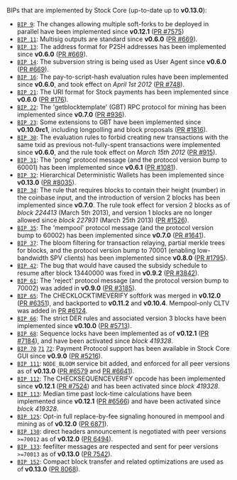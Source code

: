 BIPs that are implemented by Stock Core (up-to-date up to **v0.13.0**):

* [`BIP 9`](https://github.com/stock/bips/blob/master/bip-0009.mediawiki): The changes allowing multiple soft-forks to be deployed in parallel have been implemented since **v0.12.1**  ([PR #7575](https://github.com/stock/stock/pull/7575))
* [`BIP 11`](https://github.com/stock/bips/blob/master/bip-0011.mediawiki): Multisig outputs are standard since **v0.6.0** ([PR #669](https://github.com/stock/stock/pull/669)).
* [`BIP 13`](https://github.com/stock/bips/blob/master/bip-0013.mediawiki): The address format for P2SH addresses has been implemented since **v0.6.0** ([PR #669](https://github.com/stock/stock/pull/669)).
* [`BIP 14`](https://github.com/stock/bips/blob/master/bip-0014.mediawiki): The subversion string is being used as User Agent since **v0.6.0** ([PR #669](https://github.com/stock/stock/pull/669)).
* [`BIP 16`](https://github.com/stock/bips/blob/master/bip-0016.mediawiki): The pay-to-script-hash evaluation rules have been implemented since **v0.6.0**, and took effect on *April 1st 2012* ([PR #748](https://github.com/stock/stock/pull/748)).
* [`BIP 21`](https://github.com/stock/bips/blob/master/bip-0021.mediawiki): The URI format for Stock payments has been implemented since **v0.6.0** ([PR #176](https://github.com/stock/stock/pull/176)).
* [`BIP 22`](https://github.com/stock/bips/blob/master/bip-0022.mediawiki): The 'getblocktemplate' (GBT) RPC protocol for mining has been implemented since **v0.7.0** ([PR #936](https://github.com/stock/stock/pull/936)).
* [`BIP 23`](https://github.com/stock/bips/blob/master/bip-0023.mediawiki): Some extensions to GBT have been implemented since **v0.10.0rc1**, including longpolling and block proposals ([PR #1816](https://github.com/stock/stock/pull/1816)).
* [`BIP 30`](https://github.com/stock/bips/blob/master/bip-0030.mediawiki): The evaluation rules to forbid creating new transactions with the same txid as previous not-fully-spent transactions were implemented since **v0.6.0**, and the rule took effect on *March 15th 2012* ([PR #915](https://github.com/stock/stock/pull/915)).
* [`BIP 31`](https://github.com/stock/bips/blob/master/bip-0031.mediawiki): The 'pong' protocol message (and the protocol version bump to 60001) has been implemented since **v0.6.1** ([PR #1081](https://github.com/stock/stock/pull/1081)).
* [`BIP 32`](https://github.com/stock/bips/blob/master/bip-0032.mediawiki): Hierarchical Deterministic Wallets has been implemented since **v0.13.0** ([PR #8035](https://github.com/stock/stock/pull/8035)).
* [`BIP 34`](https://github.com/stock/bips/blob/master/bip-0034.mediawiki): The rule that requires blocks to contain their height (number) in the coinbase input, and the introduction of version 2 blocks has been implemented since **v0.7.0**. The rule took effect for version 2 blocks as of *block 224413* (March 5th 2013), and version 1 blocks are no longer allowed since *block 227931* (March 25th 2013) ([PR #1526](https://github.com/stock/stock/pull/1526)).
* [`BIP 35`](https://github.com/stock/bips/blob/master/bip-0035.mediawiki): The 'mempool' protocol message (and the protocol version bump to 60002) has been implemented since **v0.7.0** ([PR #1641](https://github.com/stock/stock/pull/1641)).
* [`BIP 37`](https://github.com/stock/bips/blob/master/bip-0037.mediawiki): The bloom filtering for transaction relaying, partial merkle trees for blocks, and the protocol version bump to 70001 (enabling low-bandwidth SPV clients) has been implemented since **v0.8.0** ([PR #1795](https://github.com/stock/stock/pull/1795)).
* [`BIP 42`](https://github.com/stock/bips/blob/master/bip-0042.mediawiki): The bug that would have caused the subsidy schedule to resume after block 13440000 was fixed in **v0.9.2** ([PR #3842](https://github.com/stock/stock/pull/3842)).
* [`BIP 61`](https://github.com/stock/bips/blob/master/bip-0061.mediawiki): The 'reject' protocol message (and the protocol version bump to 70002) was added in **v0.9.0** ([PR #3185](https://github.com/stock/stock/pull/3185)).
* [`BIP 65`](https://github.com/stock/bips/blob/master/bip-0065.mediawiki): The CHECKLOCKTIMEVERIFY softfork was merged in **v0.12.0** ([PR #6351](https://github.com/stock/stock/pull/6351)), and backported to **v0.11.2** and **v0.10.4**. Mempool-only CLTV was added in [PR #6124](https://github.com/stock/stock/pull/6124).
* [`BIP 66`](https://github.com/stock/bips/blob/master/bip-0066.mediawiki): The strict DER rules and associated version 3 blocks have been implemented since **v0.10.0** ([PR #5713](https://github.com/stock/stock/pull/5713)).
* [`BIP 68`](https://github.com/stock/bips/blob/master/bip-0068.mediawiki): Sequence locks have been implemented as of **v0.12.1**  ([PR #7184](https://github.com/stock/stock/pull/7184)), and have been activated since *block 419328*.
* [`BIP 70`](https://github.com/stock/bips/blob/master/bip-0070.mediawiki) [`71`](https://github.com/stock/bips/blob/master/bip-0071.mediawiki) [`72`](https://github.com/stock/bips/blob/master/bip-0072.mediawiki): Payment Protocol support has been available in Stock Core GUI since **v0.9.0** ([PR #5216](https://github.com/stock/stock/pull/5216)).
* [`BIP 111`](https://github.com/stock/bips/blob/master/bip-0111.mediawiki): `NODE_BLOOM` service bit added, and enforced for all peer versions as of **v0.13.0** ([PR #6579](https://github.com/stock/stock/pull/6579) and [PR #6641](https://github.com/stock/stock/pull/6641)).
* [`BIP 112`](https://github.com/stock/bips/blob/master/bip-0112.mediawiki): The CHECKSEQUENCEVERIFY opcode has been implemented since **v0.12.1** ([PR #7524](https://github.com/stock/stock/pull/7524)) and has been activated since *block 419328*.
* [`BIP 113`](https://github.com/stock/bips/blob/master/bip-0113.mediawiki): Median time past lock-time calculations have been implemented since **v0.12.1** ([PR #6566](https://github.com/stock/stock/pull/6566)) and have been activated since *block 419328*.
* [`BIP 125`](https://github.com/stock/bips/blob/master/bip-0125.mediawiki): Opt-in full replace-by-fee signaling honoured in mempool and mining as of **v0.12.0** ([PR 6871](https://github.com/stock/stock/pull/6871)).
* [`BIP 130`](https://github.com/stock/bips/blob/master/bip-0130.mediawiki): direct headers announcement is negotiated with peer versions `>=70012` as of **v0.12.0** ([PR 6494](https://github.com/stock/stock/pull/6494)).
* [`BIP 133`](https://github.com/stock/bips/blob/master/bip-0133.mediawiki): feefilter messages are respected and sent for peer versions `>=70013` as of **v0.13.0** ([PR 7542](https://github.com/stock/stock/pull/7542)).
* [`BIP 152`](https://github.com/stock/bips/blob/master/bip-0152.mediawiki): Compact block transfer and related optimizations are used as of **v0.13.0** ([PR 8068](https://github.com/stock/stock/pull/8068)).
